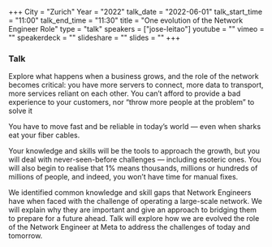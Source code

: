 +++
City = "Zurich"
Year = "2022"
talk_date = "2022-06-01"
talk_start_time = "11:00"
talk_end_time = "11:30"
title = "One evolution of the Network Engineer Role"
type = "talk"
speakers = ["jose-leitao"]
youtube = ""
vimeo = ""
speakerdeck = ""
slideshare = ""
slides = ""
+++

### Talk


Explore what happens when a business grows, and the role of the network becomes critical: you have more servers to connect, more data to transport, more services reliant on each other. You can’t afford to provide a bad experience to your customers, nor “throw more people at the problem” to solve it

You have to move fast and be reliable in today’s world — even when sharks eat your fiber cables.

Your knowledge and skills will be the tools to approach the growth, but you will deal with never-seen-before challenges — including esoteric ones. You will also begin to realise that 1% means thousands, millions or hundreds of millions of people, and indeed, you won’t have time for manual fixes.

We identified common knowledge and skill gaps that Network Engineers have when faced with the challenge of operating a large-scale network. We will explain why they are important and give an approach to bridging them to prepare for a future ahead. Talk will explore how we are evolved the role of the Network Engineer at Meta to address the challenges of today and tomorrow.